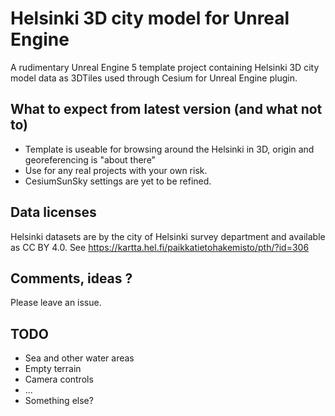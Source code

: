 # Helsinki 3D city model for Unreal Engine

A rudimentary Unreal Engine 5 template project containing Helsinki 3D city model data as 3DTiles used through Cesium for Unreal Engine plugin.

## What to expect from latest version (and what not to)
- Template is useable for browsing around the Helsinki in 3D, origin and georeferencing is "about there"
- Use for any real projects with your own risk.
- CesiumSunSky settings are yet to be refined.


## Data licenses

Helsinki datasets are by the city of Helsinki survey department and available as CC BY 4.0. See https://kartta.hel.fi/paikkatietohakemisto/pth/?id=306

## Comments, ideas ?

Please leave an issue.


## TODO
- Sea and other water areas
- Empty terrain
- Camera controls
- ...
- Something else?
